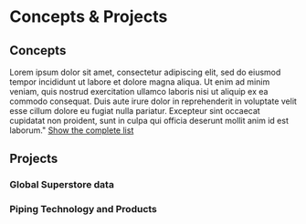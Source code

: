 # **Concepts & Projects**

## Concepts

Lorem ipsum dolor sit amet, consectetur adipiscing elit, sed do eiusmod tempor incididunt ut labore et dolore magna aliqua. Ut enim ad minim veniam, quis nostrud exercitation ullamco laboris nisi ut aliquip ex ea commodo consequat. Duis aute irure dolor in reprehenderit in voluptate velit esse cillum dolore eu fugiat nulla pariatur. Excepteur sint occaecat cupidatat non proident, sunt in culpa qui officia deserunt mollit anim id est laborum." [Show the complete list](https://github.com/saitejavanamala/Portfolio/blob/master/Tableau/Tableau_Concepts_Detailmd)



## Projects

### Global Superstore data
### Piping Technology and Products
